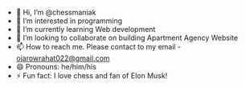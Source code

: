 - 👋 Hi, I’m @chessmaniak
- 👀 I’m interested in programming
- 🌱 I’m currently learning Web development
- 💞️ I’m looking to collaborate on building Apartment Agency Website
- 📫 How to reach me. Please contact to my email - ojarowrahat022@gmail.com
- 😄 Pronouns: he/him/his
- ⚡ Fun fact: I love chess and fan of Elon Musk!

<!---
chessmaniak/chessmaniak is a ✨ special ✨ repository because its `README.md` (this file) appears on your GitHub profile.
You can click the Preview link to take a look at your changes.
--->

